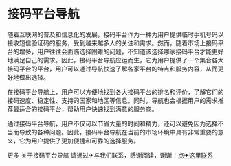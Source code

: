 # 接码平台导航

随着互联网的普及和信息化的发展，接码平台作为一种为用户提供临时手机号码以接收短信验证码的服务，受到越来越多人的关注和需求。然而，随着市场上接码平台的增多，用户往往会面临选择困难的问题，不知道该选择哪家接码平台才能更好地满足自己的需求。因此，接码平台导航应运而生，它为用户提供了一个集合各大接码平台的平台，用户可以通过导航快速了解各家平台的特点和服务内容，从而更好地做出选择。

在接码平台导航上，用户可以方便地找到各大接码平台的排名和评价，了解它们的接码速度、稳定性、支持的国家和地区等信息。同时，导航也会根据用户的需求推荐最适合的接码平台，帮助用户快速找到满意的服务商。

通过接码平台导航，用户不仅可以节省大量的时间和精力，还可以避免因为选择不当而导致的各种问题。因此，接码平台导航在当前的市场环境中具有非常重要的意义，它为用户提供了更加便捷和可靠的选择服务。

更多 关于接码平台导航 请通过✈与我们联系，感谢阅读，谢谢！[点✈这里联系](https://1.k02.cc)